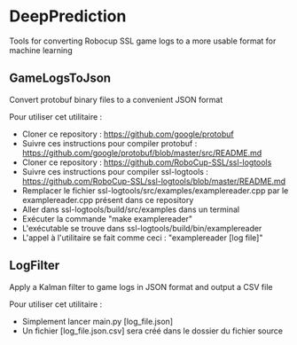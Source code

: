 # DeepPrediction
Tools for converting Robocup SSL game logs to a more usable format for machine learning

## GameLogsToJson
Convert protobuf binary files to a convenient JSON format

Pour utiliser cet utilitaire :

- Cloner ce repository : https://github.com/google/protobuf
- Suivre ces instructions pour compiler protobuf : https://github.com/google/protobuf/blob/master/src/README.md
- Cloner ce repository : https://github.com/RoboCup-SSL/ssl-logtools
- Suivre ces instructions pour compiler ssl-logtools : https://github.com/RoboCup-SSL/ssl-logtools/blob/master/README.md
- Remplacer le fichier ssl-logtools/src/examples/examplereader.cpp par le examplereader.cpp présent dans ce repository
- Aller dans ssl-logtools/build/src/examples dans un terminal
- Exécuter la commande "make examplereader"
- L'exécutable se trouve dans ssl-logtools/build/bin/examplereader
- L'appel à l'utilitaire se fait comme ceci : "examplereader [log file]"


## LogFilter
Apply a Kalman filter to game logs in JSON format and output a CSV file

Pour utiliser cet utilitaire :

- Simplement lancer main.py [log_file.json]
- Un fichier [log_file.json.csv] sera créé dans le dossier du fichier source
